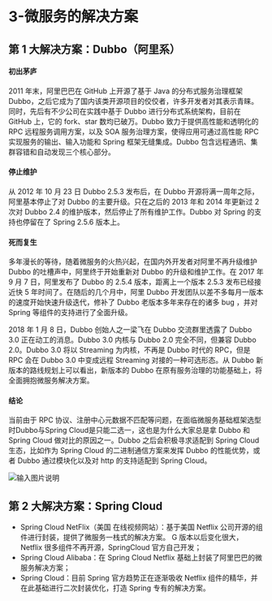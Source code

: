 # 3-微服务的解决方案

## 第 1 大解决方案：Dubbo（阿里系）

#### 初出茅庐

2011 年末，阿里巴巴在 GitHub 上开源了基于 Java 的分布式服务治理框架 Dubbo，之后它成为了国内该类开源项目的佼佼者，许多开发者对其表示青睐。同时，先后有不少公司在实践中基于 Dubbo 进行分布式系统架构，目前在 GitHub 上，它的 fork、star 数均已破万。Dubbo 致力于提供高性能和透明化的 RPC 远程服务调用方案，以及 SOA 服务治理方案，使得应用可通过高性能 RPC 实现服务的输出、输入功能和 Spring 框架无缝集成。Dubbo 包含远程通讯、集群容错和自动发现三个核心部分。

#### 停止维护

从 2012 年 10 月 23 日 Dubbo 2.5.3 发布后，在 Dubbo 开源将满一周年之际，阿里基本停止了对 Dubbo 的主要升级。只在之后的 2013 年和 2014 年更新过 2 次对 Dubbo 2.4 的维护版本，然后停止了所有维护工作。Dubbo 对 Spring 的支持也停留在了 Spring 2.5.6 版本上。

#### 死而复生

多年漫长的等待，随着微服务的火热兴起，在国内外开发者对阿里不再升级维护 Dubbo 的吐槽声中，阿里终于开始重新对 Dubbo 的升级和维护工作。在 2017 年 9 月 7 日，阿里发布了 Dubbo 的 2.5.4 版本，距离上一个版本 2.5.3 发布已经接近快 5 年时间了。在随后的几个月中，阿里 Dubbo 开发团队以差不多每月一版本的速度开始快速升级迭代，修补了 Dubbo 老版本多年来存在的诸多 bug ，并对 Spring 等组件的支持进行了全面升级。

2018 年 1 月 8 日，Dubbo 创始人之一梁飞在 Dubbo 交流群里透露了 Dubbo 3.0 正在动工的消息。Dubbo 3.0 内核与 Dubbo 2.0 完全不同，但兼容 Dubbo 2.0。Dubbo 3.0 将以 Streaming 为内核，不再是 Dubbo 时代的 RPC，但是 RPC 会在 Dubbo 3.0 中变成远程 Streaming 对接的一种可选形态。从 Dubbo 新版本的路线规划上可以看出，新版本的 Dubbo 在原有服务治理的功能基础上，将全面拥抱微服务解决方案。

#### 结论

当前由于 RPC 协议、注册中心元数据不匹配等问题，在面临微服务基础框架选型时Dubbo与Spring Cloud是只能二选一，这也是为什么大家总是拿 Dubbo 和 Spring Cloud 做对比的原因之一。Dubbo 之后会积极寻求适配到 Spring Cloud 生态，比如作为 Spring Cloud 的二进制通信方案来发挥 Dubbo 的性能优势，或者 Dubbo 通过模块化以及对 http 的支持适配到 Spring Cloud。

![输入图片说明](https://tva1.sinaimg.cn/large/008i3skNgy1gwts6emmopj31n807wq3t.jpg "屏幕截图.png")

## 第 2 大解决方案：Spring Cloud

- Spring Cloud NetFlix（美国 在线视频网站）：基于美国 Netflix 公司开源的组件进行封装，提供了微服务一栈式的解决方案。 G 版本以后变化很大，Netflix 很多组件不再开源，SpringCloud 官方自己开发；
- Spring Cloud Alibaba：在 Spring Cloud Netflix 基础上封装了阿里巴巴的微服务解决方案；	
- Spring Cloud：目前 Spring 官方趋势正在逐渐吸收 Netflix 组件的精华，并在此基础进行二次封装优化，打造 Spring 专有的解决方案。
